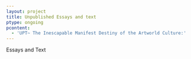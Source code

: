 ```yaml
---
layout: project
title: Unpublished Essays and text
ptype: ongoing
pcontent:
  - 'UPT~ The Inescapable Manifest Destiny of the Artworld Culture:'
---
```

Essays and Text
